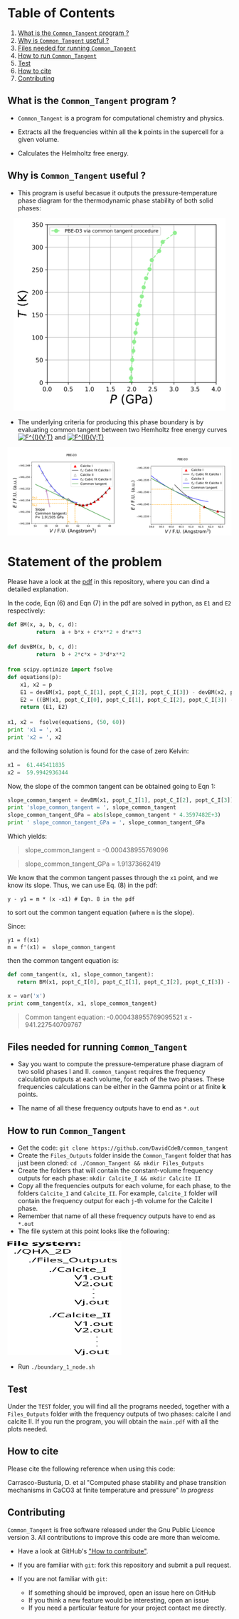 #

# Table of Contents

1. [What is the `Common_Tangent` program ?](#example)
2. [Why is `Common_Tangent` useful ?](#example2)
3. [Files needed for running `Common_Tangent`](#example3)
6. [How to run `Common_Tangent`](#example4)
7. [Test](#example5)
8. [How to cite](#example6)
9. [Contributing](#example7)


<a name="example"></a>
## What is the `Common_Tangent` program ?

* `Common_Tangent` is a program for computational chemistry and physics.

* Extracts all the frequencies within all the **k** points in the supercell for a given volume.

* Calculates the Helmholtz free energy.

<a name="example2"></a>
## Why is `Common_Tangent` useful ?

* This program is useful becasue it outputs the pressure-temperature phase diagram for the thermodynamic phase stability of both solid phases:

<!--<img  align="center" src="https://github.com/DavidCdeB/QHA_2D/blob/master/Images_for_README_md/PT_phase_Boundary_edit.png" width="256" height="256" title="Github Logo"> -->

<p align="center">
  <img width="476.64883" height="432.45349" src="https://github.com/DavidCdeB/Common_Tangent/blob/master/TEST/calcite_I_and_II_phase_boundary.svg">
</p>

* The underlying criteria for producing this phase boundary is
by evaluating common tangent between two Hemholtz free energy curves
<a href="https://www.codecogs.com/eqnedit.php?latex=F^{I}(V;T)" target="_blank"><img src="https://latex.codecogs.com/gif.latex?F^{I}(V;T)" title="F^{I}(V;T)" /></a> and <a href="https://www.codecogs.com/eqnedit.php?latex=F^{II}(V;T)" target="_blank"><img src="https://latex.codecogs.com/gif.latex?F^{II}(V;T)" title="F^{II}(V;T)" /></a>

<p align="center">
  <img src="https://github.com/DavidCdeB/Common_Tangent/blob/master/Images_for_README_md/common_tangent_presentatione.png">
</p>


# Statement of the problem

Please have a look at the [pdf](https://github.com/DavidCdeB/Common_Tangent/blob/master/TEST/example_image/lab_report_1.pdf) in this repository, where you can dind a detailed explanation.

<!--
As a brief summary:

Say we have two curves `f1(x)` and `f2(x)`:

the slope of the common tangent can be obtained as:

```slope of common tangent = (f1(x1) - f2(x2)) / (x1 - x2) = f1'(x1) = f2'(x2)```

```python
s = "Python syntax highlighting"
print s
```


So that in the end we have a system of 2 equations with 2 unknowns:

```
f1'(x1) = f2'(x2) # Eqn. 1
(f1(x1) - f2(x2)) / (x1 - x2) = f1'(x1) # Eqn. 2
```
We would have to solve this system of 2 non-linear equations and 2 unknowns.

The 1st answer in the following link solves this on Mathematica, for the case of `f(x)` and `g(x)` being quadratic (which is not our case):
https://stackoverflow.com/questions/8592200/mathematica-tangent-of-two-curves -->

In the code, Eqn (6) and Eqn (7) in the pdf are solved in python, as
`E1` and `E2` respectively:

```python
def BM(x, a, b, c, d):
         return  a + b*x + c*x**2 + d*x**3

def devBM(x, b, c, d):
         return  b + 2*c*x + 3*d*x**2

from scipy.optimize import fsolve
def equations(p):
    x1, x2 = p
    E1 = devBM(x1, popt_C_I[1], popt_C_I[2], popt_C_I[3]) - devBM(x2, popt_14[1], popt_14[2], popt_14[3])
    E2 = ((BM(x1, popt_C_I[0], popt_C_I[1], popt_C_I[2], popt_C_I[3]) - BM(x2, popt_14[0], popt_14[1], popt_14[2], popt_14[3])) / (x1 - x2)) - devBM(x1, popt_C_I[1], popt_C_I[2], popt_C_I[3])
    return (E1, E2)

x1, x2 =  fsolve(equations, (50, 60))
print 'x1 = ', x1
print 'x2 = ', x2

```

and the following solution is found for the case of zero Kelvin:

```python
x1 =  61.445411835
x2 =  59.9942936344
```
Now, the slope of the common tangent can be obtained going to Eqn 1:

```python
slope_common_tangent = devBM(x1, popt_C_I[1], popt_C_I[2], popt_C_I[3])
print 'slope_common_tangent = ', slope_common_tangent
slope_common_tangent_GPa = abs(slope_common_tangent * 4.3597482E+3)
print ' slope_common_tangent_GPa = ', slope_common_tangent_GPa
```
Which yields:

> slope_common_tangent =  -0.000438955769096

> slope_common_tangent_GPa =  1.91373662419

We know that the common tangent passes through the `x1` point, and we know its slope. Thus, we can use Eq. (8) in the pdf:

    y - y1 = m * (x -x1) # Eqn. 8 in the pdf 

to sort out the common tangent equation (where `m` is the slope).

Since:

    y1 = f(x1)
    m = f'(x1) =  slope_common_tangent

then the common tangent equation is:

```python
def comm_tangent(x, x1, slope_common_tangent):
   return BM(x1, popt_C_I[0], popt_C_I[1], popt_C_I[2], popt_C_I[3]) - slope_common_tangent * x1 + slope_common_tangent * x
```
```python
x = var('x')
print comm_tangent(x, x1, slope_common_tangent)
```
> Common tangent equation: -0.000438955769095521 x - 941.227540709767

<a name="example3"></a>
## Files needed for running `Common_Tangent`

* Say you want to compute the pressure-temperature phase diagram of two
solid phases I and II.
 `common_tangent` requires the frequency calculation outputs at each volume, for each of the two phases.
These frequencies calculations can be either in the Gamma point or at finite **k** points.

* The name of all these frequency outputs have to end as `*.out`


<a name="example4"></a>
## How to run `Common_Tangent`

* Get the code: `git clone https://github.com/DavidCdeB/common_tangent`
* Create the `Files_Outputs` folder inside the `Common_Tangent` folder that has just been cloned: `cd ./Common_Tangent && mkdir Files_Outputs`
* Create the folders that will contain the constant-volume frequency outputs for each phase: `mkdir Calcite_I && mkdir Calcite II`
* Copy all the frequencies outputs for each volume, for each phase, to the folders `Calcite_I` and `Calcite_II`. For example, `Calcite_I` folder will contain the frequency output for each `j`-th volume for the Calcite I phase.
* Remember that name of all these frequency outputs have to end as `*.out`
* The file system at this point looks like the following:

<p align="left">
  <img width="256" height="256" src="https://github.com/DavidCdeB/QHA_2D/blob/master/Images_for_README_md/file_system.svg">
</p>

* Run `./boundary_1_node.sh`

<a name="example7"></a>
## Test

Under the `TEST` folder, you will find all the programs
needed, together with a `Files_Outputs` folder with the frequency outputs of two phases: calcite I and calcite II.
If you run the program, you will obtain the `main.pdf` with all the plots needed.

<a name="example8"></a>
## How to cite

Please cite the following reference when using this code:

Carrasco-Busturia, D. et al "Computed phase stability and phase transition mechanisms in CaCO3 at finite temperature and pressure" _In progress_

<a name="example9"></a>
## Contributing

`Common_Tangent` is free software released under the Gnu Public Licence version 3.
All contributions to improve this code are more than welcome.

* Have a look at GitHub's ["How to contribute"](https://guides.github.com/activities/contributing-to-open-source/#contributing).

* If you are familiar with `git`: fork this repository and submit a pull request.

* If you are not familiar with `git`:

    * If something should be improved, open an issue here on GitHub
    * If you think a new feature would be interesting, open an issue
    * If you need a particular feature for your project contact me directly.

